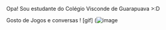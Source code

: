  Opa!
 Sou estudante do Colégio Visconde de Guarapuava >:D

 Gosto de Jogos e conversas
! [gif] (![image](https://github.com/user-attachments/assets/3bc36c93-7b2e-4dda-9d9a-009117782b46)

